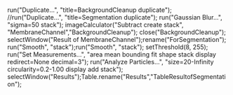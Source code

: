 ```
```
run("Duplicate...", "title=BackgroundCleanup duplicate");
//run("Duplicate...", "title=Segmentation duplicate");
run("Gaussian Blur...", "sigma=50 stack");
imageCalculator("Subtract create stack", "MembraneChannel","BackgroundCleanup");
close("BackgroundCleanup");
selectWindow("Result of MembraneChannel");rename("ForSegmentation");
run("Smooth", "stack");run("Smooth", "stack");
setThreshold(8, 255);
run("Set Measurements...", "area mean bounding fit shape stack display redirect=None decimal=3");
run("Analyze Particles...", "size=20-Infinity circularity=0.2-1.00 display add stack");
selectWindow("Results");Table.rename("Results","TableResultofSegmentation");
```
```
